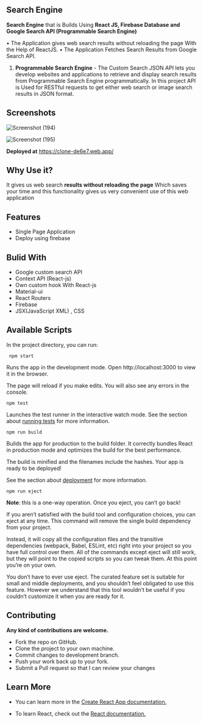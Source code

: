 
## Search Engine 
**Search Engine** that is Builds Using **React JS, Firebase Database and Google Search API (Programmable Search Engine)**

•	The Application gives web search results without reloading the page With the Help of ReactJS.
•	The Application Fetches Search Results from Google Search API.

1. **Programmable Search Engine** -
    The Custom Search JSON API lets you develop websites and applications to retrieve and display search results from Programmable Search Engine programmatically. In this project API is Used for RESTful requests to get either web search or image search results in JSON format.


  
## Screenshots
![Screenshot (194)](https://user-images.githubusercontent.com/84537057/129682391-32862b05-8006-47df-b94f-d3e934ce757a.png)

![Screenshot (195)](https://user-images.githubusercontent.com/84537057/129682522-67f82d55-cc6a-4a44-954c-5959517bdb2c.png)


**Deployed at** https://clone-de6e7.web.app/


  
## Why Use it?
 It gives us web search **results without reloading the page** Which saves your time and this functionality gives us very convenient use of this web application 



  
## Features

- Single Page Application 
- Deploy using firebase

## Bulid With

- Google custom search API
- Context API (React-js)
- Own custom hook With React-js
- Material-ui
- React Routers
- Firebase
- JSX(JavaScript XML) , CSS



## Available Scripts
In the project directory, you can run:
  
     npm start

Runs the app in the development mode.
Open http://localhost:3000 to view it in the browser.

The page will reload if you make edits.
You will also see any errors in the console.

    npm test
Launches the test runner in the interactive watch mode.
See the section about [running tests](https://facebook.github.io/create-react-app/docs/running-tests) for more information.

    npm run build
Builds the app for production to the build folder.
It correctly bundles React in production mode and optimizes the build for the best performance.

The build is minified and the filenames include the hashes.
Your app is ready to be deployed!


See the section about [deployment](https://facebook.github.io/create-react-app/docs/deployment)  for more information.

    npm run eject
**Note**: this is a one-way operation. Once you eject, you can’t go back!

If you aren’t satisfied with the build tool and configuration choices, you can eject at any time. This command will remove the single build dependency from your project.

Instead, it will copy all the configuration files and the transitive dependencies (webpack, Babel, ESLint, etc) right into your project so you have full control over them. All of the commands except eject will still work, but they will point to the copied scripts so you can tweak them. At this point you’re on your own.

You don’t have to ever use eject. The curated feature set is suitable for small and middle deployments, and you shouldn’t feel obligated to use this feature. However we understand that this tool wouldn’t be useful if you couldn’t customize it when you are ready for it.


## Contributing
**Any kind of contributions are welcome.**

- Fork the repo on GitHub.
- Clone the project to your own machine.
- Commit changes to development branch.
- Push your work back up to your fork.
- Submit a Pull request so that I can review your changes

## Learn More
- You can learn more in the [Create React App documentation.](https://create-react-app.dev/docs/getting-started/)

- To learn React, check out the [React documentation.](https://reactjs.org/)
